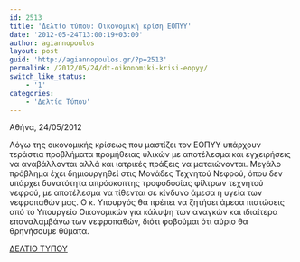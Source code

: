 ```yaml
---
id: 2513
title: 'Δελτίο τύπου: Οικονομική κρίση ΕΟΠΥΥ'
date: '2012-05-24T13:00:19+03:00'
author: agiannopoulos
layout: post
guid: 'http://agiannopoulos.gr/?p=2513'
permalink: /2012/05/24/dt-oikonomiki-krisi-eopyy/
switch_like_status:
    - '1'
categories:
    - 'Δελτία Τύπου'
---
```


Αθήνα, 24/05/2012

Λόγω της οικονομικής κρίσεως που μαστίζει τον ΕΟΠΥΥ υπάρχουν τεράστια προβλήματα προμήθειας υλικών με αποτέλεσμα και εγχειρήσεις να αναβάλλονται αλλά και ιατρικές πράξεις να ματαιώνονται. Μεγάλο πρόβλημα έχει δημιουργηθεί στις Μονάδες Τεχνητού Νεφρού, όπου δεν υπάρχει δυνατότητα απρόσκοπτης τροφοδοσίας φίλτρων τεχνητού νεφρού, με αποτέλεσμα να τίθενται σε κίνδυνο άμεσα η υγεία των νεφροπαθών μας. Ο κ. Υπουργός θα πρέπει να ζητήσει άμεσα πιστώσεις από το Υπουργείο Οικονομικών για κάλυψη των αναγκών και ιδιαίτερα επαναλαμβάνω των νεφροπαθών, διότι φοβούμαι ότι αύριο θα θρηνήσουμε θύματα.

[ΔΕΛΤΙΟ ΤΥΠΟΥ](/wp-content/uploads/2012/05/deltio_typou_gia_oikonomiki_krisi_eopyy_24052012.pdf)
